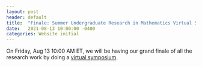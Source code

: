 ```yaml
---
layout: post
header: default
title:  "Finale: Summer Undergraduate Research in Mathematics Virtual Symposium"
date:   2021-08-13 10:00:00 -0400
categories: Website initial
---
```

On Friday, Aug 13 10:00 AM ET, we will be having our grand finale of all the research work by doing a [virtual symposium](https://columbiaundergradmathmodeling.github.io/Home/sums/su21/).

